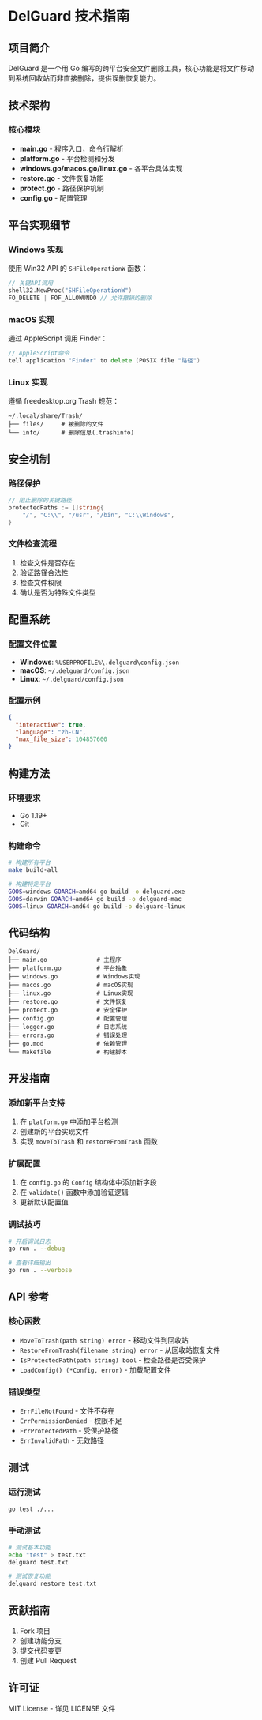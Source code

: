 # DelGuard 技术指南

## 项目简介
DelGuard 是一个用 Go 编写的跨平台安全文件删除工具，核心功能是将文件移动到系统回收站而非直接删除，提供误删恢复能力。

## 技术架构

### 核心模块
- **main.go** - 程序入口，命令行解析
- **platform.go** - 平台检测和分发
- **windows.go/macos.go/linux.go** - 各平台具体实现
- **restore.go** - 文件恢复功能
- **protect.go** - 路径保护机制
- **config.go** - 配置管理

## 平台实现细节

### Windows 实现
使用 Win32 API 的 `SHFileOperationW` 函数：
```go
// 关键API调用
shell32.NewProc("SHFileOperationW")
FO_DELETE | FOF_ALLOWUNDO // 允许撤销的删除
```

### macOS 实现
通过 AppleScript 调用 Finder：
```go
// AppleScript命令
tell application "Finder" to delete (POSIX file "路径")
```

### Linux 实现
遵循 freedesktop.org Trash 规范：
```
~/.local/share/Trash/
├── files/     # 被删除的文件
└── info/      # 删除信息(.trashinfo)
```

## 安全机制

### 路径保护
```go
// 阻止删除的关键路径
protectedPaths := []string{
    "/", "C:\\", "/usr", "/bin", "C:\\Windows",
}
```

### 文件检查流程
1. 检查文件是否存在
2. 验证路径合法性
3. 检查文件权限
4. 确认是否为特殊文件类型

## 配置系统

### 配置文件位置
- **Windows**: `%USERPROFILE%\.delguard\config.json`
- **macOS**: `~/.delguard/config.json`
- **Linux**: `~/.delguard/config.json`

### 配置示例
```json
{
  "interactive": true,
  "language": "zh-CN",
  "max_file_size": 104857600
}
```

## 构建方法

### 环境要求
- Go 1.19+
- Git

### 构建命令
```bash
# 构建所有平台
make build-all

# 构建特定平台
GOOS=windows GOARCH=amd64 go build -o delguard.exe
GOOS=darwin GOARCH=amd64 go build -o delguard-mac
GOOS=linux GOARCH=amd64 go build -o delguard-linux
```

## 代码结构

```
DelGuard/
├── main.go              # 主程序
├── platform.go          # 平台抽象
├── windows.go           # Windows实现
├── macos.go             # macOS实现
├── linux.go             # Linux实现
├── restore.go           # 文件恢复
├── protect.go           # 安全保护
├── config.go            # 配置管理
├── logger.go            # 日志系统
├── errors.go            # 错误处理
├── go.mod               # 依赖管理
└── Makefile             # 构建脚本
```

## 开发指南

### 添加新平台支持
1. 在 `platform.go` 中添加平台检测
2. 创建新的平台实现文件
3. 实现 `moveToTrash` 和 `restoreFromTrash` 函数

### 扩展配置
1. 在 `config.go` 的 `Config` 结构体中添加新字段
2. 在 `validate()` 函数中添加验证逻辑
3. 更新默认配置值

### 调试技巧
```bash
# 开启调试日志
go run . --debug

# 查看详细输出
go run . --verbose
```

## API 参考

### 核心函数
- `MoveToTrash(path string) error` - 移动文件到回收站
- `RestoreFromTrash(filename string) error` - 从回收站恢复文件
- `IsProtectedPath(path string) bool` - 检查路径是否受保护
- `LoadConfig() (*Config, error)` - 加载配置文件

### 错误类型
- `ErrFileNotFound` - 文件不存在
- `ErrPermissionDenied` - 权限不足
- `ErrProtectedPath` - 受保护路径
- `ErrInvalidPath` - 无效路径

## 测试

### 运行测试
```bash
go test ./...
```

### 手动测试
```bash
# 测试基本功能
echo "test" > test.txt
delguard test.txt

# 测试恢复功能
delguard restore test.txt
```

## 贡献指南

1. Fork 项目
2. 创建功能分支
3. 提交代码变更
4. 创建 Pull Request

## 许可证

MIT License - 详见 LICENSE 文件